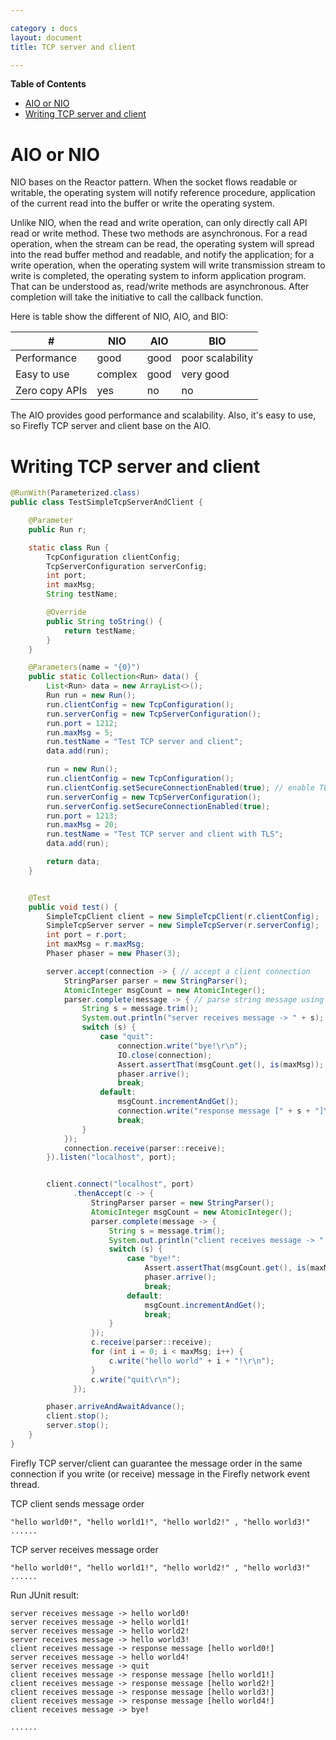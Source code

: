 ```yaml
---

category : docs
layout: document
title: TCP server and client

---
```

**Table of Contents**

<!-- TOC depthFrom:1 depthTo:6 withLinks:1 updateOnSave:1 orderedList:0 -->

- [AIO or NIO](#aio-or-nio)
- [Writing TCP server and client](#writing-tcp-server-and-client)

<!-- /TOC -->

# AIO or NIO

NIO bases on the Reactor pattern. When the socket flows readable or writable, the operating system will notify reference procedure, application of the current read into the buffer or write the operating system.

Unlike NIO, when the read and write operation, can only directly call API read or write method. These two methods are asynchronous.  For a read operation, when the stream can be read,  the operating system will spread into the read buffer method and readable, and notify the application;  for a write operation, when the operating system will write transmission stream to write is completed, the operating system to inform application program.
That can be understood as, read/write methods are asynchronous. After completion will take the initiative to call the callback function.

Here is table show the different of NIO, AIO, and BIO:
<table class="table table-striped table-hover ">
<thead>
<tr>
  <th>#</th>
  <th>NIO</th>
  <th>AIO</th>
  <th>BIO</th>
</tr>
</thead>
<tbody>
  <tr>
    <td>Performance</td>
    <td>good</td>
    <td>good</td>
    <td>poor scalability</td>
  </tr>
  <tr>
    <td>Easy to use</td>
    <td>complex</td>
    <td>good</td>
    <td>very good</td>
  </tr>
  <tr>
    <td>Zero copy APIs</td>
    <td>yes</td>
    <td>no</td>
    <td>no</td>
  </tr>
</tbody>
</table>

The AIO provides good performance and scalability. Also, it's easy to use, so Firefly TCP server and client base on the AIO.


# Writing TCP server and client

```java
@RunWith(Parameterized.class)
public class TestSimpleTcpServerAndClient {

    @Parameter
    public Run r;

    static class Run {
        TcpConfiguration clientConfig;
        TcpServerConfiguration serverConfig;
        int port;
        int maxMsg;
        String testName;

        @Override
        public String toString() {
            return testName;
        }
    }

    @Parameters(name = "{0}")
    public static Collection<Run> data() {
        List<Run> data = new ArrayList<>();
        Run run = new Run();
        run.clientConfig = new TcpConfiguration();
        run.serverConfig = new TcpServerConfiguration();
        run.port = 1212;
        run.maxMsg = 5;
        run.testName = "Test TCP server and client";
        data.add(run);

        run = new Run();
        run.clientConfig = new TcpConfiguration();
        run.clientConfig.setSecureConnectionEnabled(true); // enable TLS
        run.serverConfig = new TcpServerConfiguration();
        run.serverConfig.setSecureConnectionEnabled(true);
        run.port = 1213;
        run.maxMsg = 20;
        run.testName = "Test TCP server and client with TLS";
        data.add(run);

        return data;
    }


    @Test
    public void test() {
        SimpleTcpClient client = new SimpleTcpClient(r.clientConfig);
        SimpleTcpServer server = new SimpleTcpServer(r.serverConfig);
        int port = r.port;
        int maxMsg = r.maxMsg;
        Phaser phaser = new Phaser(3);

        server.accept(connection -> { // accept a client connection
            StringParser parser = new StringParser();
            AtomicInteger msgCount = new AtomicInteger();
            parser.complete(message -> { // parse string message using delimiter '\n'
                String s = message.trim();
                System.out.println("server receives message -> " + s);
                switch (s) {
                    case "quit":
                        connection.write("bye!\r\n");
                        IO.close(connection);
                        Assert.assertThat(msgCount.get(), is(maxMsg));
                        phaser.arrive();
                        break;
                    default:
                        msgCount.incrementAndGet();
                        connection.write("response message [" + s + "]\r\n");
                        break;
                }
            });
            connection.receive(parser::receive);
        }).listen("localhost", port);


        client.connect("localhost", port)
              .thenAccept(c -> {
                  StringParser parser = new StringParser();
                  AtomicInteger msgCount = new AtomicInteger();
                  parser.complete(message -> {
                      String s = message.trim();
                      System.out.println("client receives message -> " + s);
                      switch (s) {
                          case "bye!":
                              Assert.assertThat(msgCount.get(), is(maxMsg));
                              phaser.arrive();
                              break;
                          default:
                              msgCount.incrementAndGet();
                              break;
                      }
                  });
                  c.receive(parser::receive);
                  for (int i = 0; i < maxMsg; i++) {
                      c.write("hello world" + i + "!\r\n");
                  }
                  c.write("quit\r\n");
              });

        phaser.arriveAndAwaitAdvance();
        client.stop();
        server.stop();
    }
}
```
Firefly TCP server/client can guarantee the message order in the same connection if you write (or receive) message in the Firefly network event thread.

TCP client sends message order
```
"hello world0!", "hello world1!", "hello world2!" , "hello world3!" ......
```

TCP server receives message order
```
"hello world0!", "hello world1!", "hello world2!" , "hello world3!" ......
```


Run JUnit result:
```
server receives message -> hello world0!
server receives message -> hello world1!
server receives message -> hello world2!
server receives message -> hello world3!
client receives message -> response message [hello world0!]
server receives message -> hello world4!
server receives message -> quit
client receives message -> response message [hello world1!]
client receives message -> response message [hello world2!]
client receives message -> response message [hello world3!]
client receives message -> response message [hello world4!]
client receives message -> bye!

......
```
